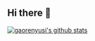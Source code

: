 ## Hi there 👋

[![gaorenyusi's github stats](https://github-readme-stats.vercel.app/api?username=gaorenyusi)](https://github.com/anuraghazra/github-readme-stats)

